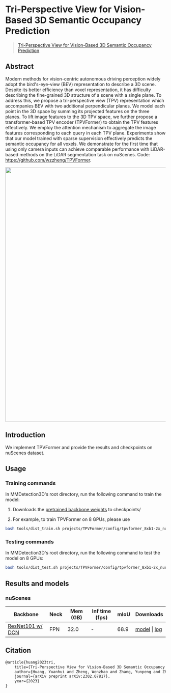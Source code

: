 # Tri-Perspective View for Vision-Based 3D Semantic Occupancy Prediction

> [Tri-Perspective View for Vision-Based 3D Semantic Occupancy Prediction](https://arxiv.org/abs/2302.07817)

<!-- [ALGORITHM] -->

## Abstract

Modern methods for vision-centric autonomous driving perception widely adopt the bird's-eye-view (BEV) representation to describe a 3D scene. Despite its better efficiency than voxel representation, it has difficulty describing the fine-grained 3D structure of a scene with a single plane. To address this, we propose a tri-perspective view (TPV) representation which accompanies BEV with two additional perpendicular planes. We model each point in the 3D space by summing its projected features on the three planes. To lift image features to the 3D TPV space, we further propose a transformer-based TPV encoder (TPVFormer) to obtain the TPV features effectively. We employ the attention mechanism to aggregate the image features corresponding to each query in each TPV plane. Experiments show that our model trained with sparse supervision effectively predicts the semantic occupancy for all voxels. We demonstrate for the first time that using only camera inputs can achieve comparable performance with LiDAR-based methods on the LiDAR segmentation task on nuScenes. Code: https://github.com/wzzheng/TPVFormer.

<div align=center>
<img src="https://github.com/traveller59/spconv/assets/72679458/8cc8caa6-b330-4f32-9599-3811dc5d7332" width="800"/>
</div>

## Introduction

We implement TPVFormer and provide the results and checkpoints on nuScenes dataset.

## Usage

<!-- For a typical model, this section should contain the commands for training and testing. You are also suggested to dump your environment specification to env.yml by `conda env export > env.yml`. -->

### Training commands

In MMDetection3D's root directory, run the following command to train the model:

1. Downloads the [pretrained backbone weights](<>) to checkpoints/

2. For example, to train TPVFormer on 8 GPUs, please use

```bash
bash tools/dist_train.sh projects/TPVFormer/config/tpvformer_8xb1-2x_nus-seg.py 8
```

### Testing commands

In MMDetection3D's root directory, run the following command to test the model on 8 GPUs:

```bash
bash tools/dist_test.sh projects/TPVFormer/config/tpvformer_8xb1-2x_nus-seg.py  ${CHECKPOINT_PATH} 8
```

## Results and models

### nuScenes

| Backbone                                                                                                                                         | Neck | Mem (GB) | Inf time (fps) | mIoU | Downloads                                                                                                                                                                                                                                                                                                             |
| ------------------------------------------------------------------------------------------------------------------------------------------------ | ---- | -------- | -------------- | ---- | --------------------------------------------------------------------------------------------------------------------------------------------------------------------------------------------------------------------------------------------------------------------------------------------------------------------- |
| [ResNet101 w/ DCN](https://github.com/open-mmlab/mmdetection3d/blob/main/configs/fcos3d/fcos3d_r101-caffe-dcn_fpn_head-gn_8xb2-1x_nus-mono3d.py) | FPN  | 32.0     | -              | 68.9 | [model](https://download.openmmlab.com/mmdetection3d/v1.1.0_models/tpvformer/tpvformer_8xb1-2x_nus-seg/tpvformer_8xb1-2x_nus-seg_20230411_150639-bd3844e2.pth) \| [log](https://download.openmmlab.com/mmdetection3d/v1.1.0_models/tpvformer/tpvformer_8xb1-2x_nus-seg/tpvformer_8xb1-2x_nus-seg_20230411_150639.log) |

## Citation

```latex
@article{huang2023tri,
    title={Tri-Perspective View for Vision-Based 3D Semantic Occupancy Prediction},
    author={Huang, Yuanhui and Zheng, Wenzhao and Zhang, Yunpeng and Zhou, Jie and Lu, Jiwen },
    journal={arXiv preprint arXiv:2302.07817},
    year={2023}
}
```
